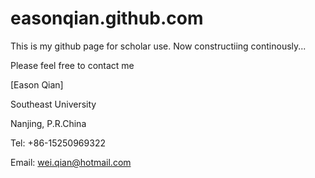 easonqian.github.com
====================

This is my github page for scholar use. Now constructiing continously...

Please feel free to contact me

[Eason Qian]

Southeast University

Nanjing, P.R.China

Tel: +86-15250969322

Email: wei.qian@hotmail.com
